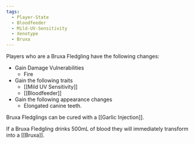 ```yaml
---
tags:
  - Player-State
  - Bloodfeeder
  - Mild-UV-Sensitivity
  - Xenotype
  - Bruxa
---
```

Players who are a Bruxa Fledgling have the following changes:
* Gain Damage Vulnerabilities
	* Fire
* Gain the following traits
	* [[Mild UV Sensitivity]]
	* [[Bloodfeeder]]
* Gain the following appearance changes
	* Elongated canine teeth.

Bruxa Fledglings can be cured with a [[Garlic Injection]]. 

If a Bruxa Fledgling drinks 500mL of blood they will immediately transform into a [[Bruxa]].